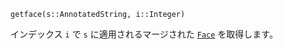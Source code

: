 ```
getface(s::AnnotatedString, i::Integer)
```

インデックス `i` で `s` に適用されるマージされた [`Face`](@ref) を取得します。
